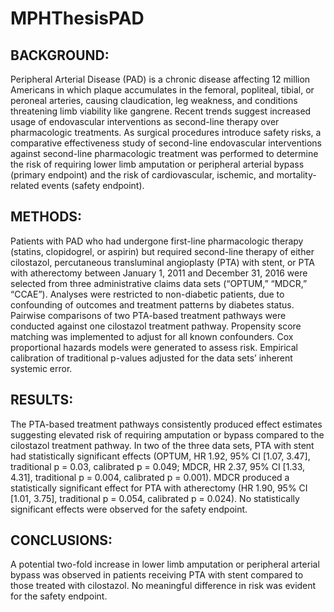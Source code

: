 # MPHThesisPAD

## BACKGROUND: 
Peripheral Arterial Disease (PAD) is a chronic disease affecting 12 million Americans in which plaque accumulates in the femoral, popliteal, tibial, or peroneal arteries, causing claudication, leg weakness, and conditions threatening limb viability like gangrene. Recent trends suggest increased usage of endovascular interventions as second-line therapy over pharmacologic treatments. As surgical procedures introduce safety risks, a comparative effectiveness study of second-line endovascular interventions against second-line pharmacologic treatment was performed to determine the risk of requiring lower limb amputation or peripheral arterial bypass (primary endpoint) and the risk of cardiovascular, ischemic, and mortality-related events (safety endpoint).

## METHODS: 
Patients with PAD who had undergone first-line pharmacologic therapy (statins, clopidogrel, or aspirin) but required second-line therapy of either cilostazol, percutaneous transluminal angioplasty (PTA) with stent, or PTA with atherectomy between January 1, 2011 and December 31, 2016 were selected from three administrative claims data sets (“OPTUM,” “MDCR,” “CCAE”). Analyses were restricted to non-diabetic patients, due to confounding of outcomes and treatment patterns by diabetes status. Pairwise comparisons of two PTA-based treatment pathways were conducted against one cilostazol treatment pathway. Propensity score matching was implemented to adjust for all known confounders. Cox proportional hazards models were generated to assess risk. Empirical calibration of traditional p-values adjusted for the data sets’ inherent systemic error.

## RESULTS: 
The PTA-based treatment pathways consistently produced effect estimates suggesting elevated risk of requiring amputation or bypass compared to the cilostazol treatment pathway. In two of the three data sets, PTA with stent had statistically significant effects (OPTUM, HR 1.92, 95% CI [1.07, 3.47], traditional p = 0.03, calibrated p = 0.049; MDCR, HR 2.37, 95% CI [1.33, 4.31], traditional p = 0.004, calibrated p = 0.001). MDCR produced a statistically significant effect for PTA with atherectomy (HR 1.90, 95% CI [1.01, 3.75], traditional p = 0.054, calibrated p = 0.024). No statistically significant effects were observed for the safety endpoint.

## CONCLUSIONS: 
A potential two-fold increase in lower limb amputation or peripheral arterial bypass was observed in patients receiving PTA with stent compared to those treated with cilostazol. No meaningful difference in risk was evident for the safety endpoint. 
